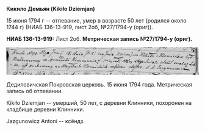**Кикило Демьян (Kikiło Dziemjan)**

15 июня 1794 г -- отпевание, умер в возрасте 50 лет (родился около 1744
г) (НИАБ 136-13-919, лист 2об, №27/1794-у (ориг)).

**НИАБ 136-13-919:** Лист 2об. **Метрическая запись №27/1794-у (ориг).**

![](./media/5a6560e7509cbf6a94eb242f6b74ccedfc2846b0.png)

Дедиловичская Покровская церковь. 15 июня 1794 года. Метрическая запись
об отпевании.

Kikiło Dziemjan -- умерший, 50 лет, с деревни Клинники, похоронен на
кладбище деревни Клинники.

Jazgunowicz Antoni -- ксёндз.
